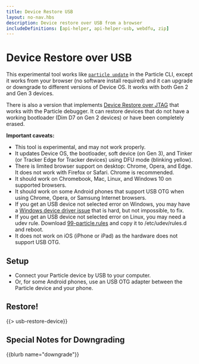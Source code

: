 ```yaml
---
title: Device Restore USB
layout: no-nav.hbs
description: Device restore over USB from a browser
includeDefinitions: [api-helper, api-helper-usb, webdfu, zip]
---
```


# Device Restore over USB

This experimental tool works like [`particle update`](/reference/developer-tools/cli/#particle-update) in the Particle CLI, except it works from your browser (no software install required) and it can upgrade or downgrade to different versions of Device OS. It works with both Gen 2 and Gen 3 devices. 

There is also a version that implements [Device Restore over JTAG](/device-restore-jtag/) that works with the Particle debugger. It can restore devices that do not have a working bootloader (Dim D7 on Gen 2 devices) or have been completely erased.

**Important caveats:**

- This tool is experimental, and may not work properly.
- It updates Device OS, the bootloader, soft device (on Gen 3), and Tinker (or Tracker Edge for Tracker devices) using DFU mode (blinking yellow).
- There is limited browser support on desktop: Chrome, Opera, and Edge. It does not work with Firefox or Safari. Chrome is recommended.
- It should work on Chromebook, Mac, Linux, and Windows 10 on supported browsers.
- It should work on some Android phones that support USB OTG when using Chrome, Opera, or Samsung Internet browsers.
- If you get an USB device not selected error on Windows, you may have a [Windows device driver issue](https://github.com/rickkas7/particle_notes/tree/master/fixing-windows-10-serial-drivers) that is hard, but not impossible, to fix.
- If you get an USB device not selected error on Linux, you may need a udev rule. Download [99-particle.rules](/assets/files50-particle.rules) and copy it to /etc/udev/rules.d and reboot.
- It does not work on iOS (iPhone or iPad) as the hardware does not support USB OTG.

## Setup

- Connect your Particle device by USB to your computer.
- Or, for some Android phones, use an USB OTG adapter between the Particle device and your phone.

## Restore!

{{> usb-restore-device}}

## Special Notes for Downgrading

{{blurb name="downgrade"}}
